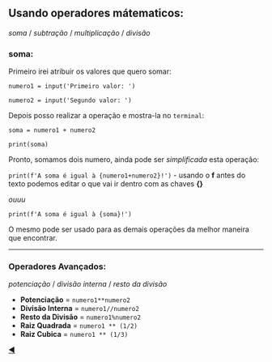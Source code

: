 ## Usando operadores mátematicos:
*soma* / *subtração* / *multiplicação* / *divisão*

### soma:

Primeiro irei atribuir os valores que quero somar:

`numero1 = input('Primeiro valor: ')`

`numero2 = input('Segundo valor: ')`

Depois posso realizar a operação e mostra-la no `terminal`:

`soma = numero1 + numero2`

`print(soma)`

Pronto, somamos dois numero, ainda pode ser *simplificada* esta operação:

`print(f'A soma é igual à {numero1+numero2}!')` - usando o **f** antes do texto podemos editar o que vai ir dentro com as chaves **{}**

*ouuu*

`print(f'A soma é igual à {soma}!')`


O mesmo pode ser usado para as demais operações da melhor maneira que encontrar.

---
### Operadores Avançados:
*potenciação* / *divisão interna* / *resto da divisão*

* **Potenciação** = `numero1**numero2`
* **Divisão Interna** = `numero1//numero2`
* **Resto da Divisão** = `numero1%numero2`
* **Raiz Quadrada** = `numero1 ** (1/2)`
* **Raiz Cubica** = `numero1 ** (1/3)`

[:arrow_backward:](https://github.com/duartecgustavo/Python-Progress/blob/master/mundos/mundo%201/mundo1.md)

